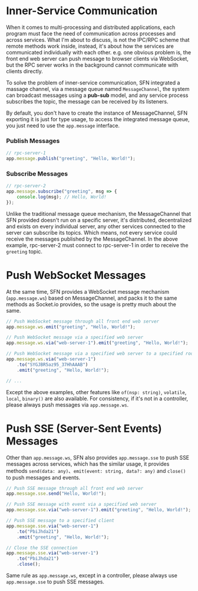 <!-- title: Message Channel; order: 10.1 -->

# Inner-Service Communication

When it comes to multi-processing and distributed applications, each program 
must face the need of communication across processes and across services. What 
I'm about to discuss, is not the IPC/RPC scheme that remote methods work
inside, instead, it's about how the services are communicated individually 
with each other. e.g. one obvious problem is, the front end web server can push 
message to browser clients via WebSocket, but the RPC server works in the 
background cannot communicate with clients directly.

To solve the problem of inner-service communication, SFN integrated a massage 
channel, via a message queue named `MessageChannel`, the system can broadcast 
messages using a **pub-sub** model, and any service process subscribes the topic,
the message can be received by its listeners.

By default, you don't have to create the instance of MessageChannel, SFN 
exporting it is just for type usage, to access the integrated message queue, you
just need to use the `app.message` interface.

### Publish Messages

```typescript
// rpc-server-1
app.message.publish("greeting", "Hello, World!");
```

### Subscribe Messages

```typescript
// rpc-server-2
app.message.subscribe("greeting", msg => {
    console.log(msg); // Hello, World!
});
```

Unlike the traditional message queue mechanism, the MessageChannel that SFN 
provided doesn't run on a specific server, it's distributed, decentralized and 
exists on every individual server, any other services connected to the server 
can subscribe its topics. Which means, not every service could receive the 
messages published by the MessageChannel. In the above example, rpc-server-2 
must connect to rpc-server-1 in order to receive the `greeting` topic.

# Push WebSocket Messages

At the same time, SFN provides a WebSocket message mechanism (`app.message.ws`)
based on MessageChannel, and packs it to the same methods as Socket.io provides,
so the usage is pretty much about the same.

```typescript
// Push WebSocket message through all front end web server
app.message.ws.emit("greeting", "Hello, World!");

// Push WebSocket message via a specified web server
app.message.ws.via("web-server-1").emit("greeting", "Hello, World!");

// Push WebSocket message via a specified web server to a specified room
app.message.ws.via("web-server-1")
    .to("SYGJBR5az95_37HhAAAB")
    .emit("greeting", "Hello, World!");

// ...
```

Except the above examples, other features like `of(nsp: string)`, `volatile`, 
`local`, `binary()` are also available. For consistency, if it's not in a 
controller, please always push messages via `app.message.ws`.

# Push SSE (Server-Sent Events) Messages

Other than `app.message.ws`, SFN also provides `app.message.sse` to push SSE 
messages across services, which has the similar usage, it provides methods
`send(data: any)`、`emit(event: string, data?: any)` and `close()` to push 
messages and events.

```typescript
// Push SSE message through all front end web server
app.message.sse.send("Hello, World!");

// Push SSE message with event via a specified web server
app.message.sse.via("web-server-1").emit("greeting", "Hello, World!");

// Push SSE message to a specified client
app.message.sse.via("web-server-1")
    .to("PbiJhda21")
    .emit("greeting", "Hello, World!");

// Close the SSE connection
app.message.sse.via("web-server-1")
    .to("PbiJhda21")
    .close();
```

Same rule as `app.message.ws`, except in a controller, please always use 
`app.message.sse` to push SSE messages.
